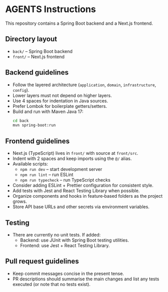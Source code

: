 # AGENTS Instructions

This repository contains a Spring Boot backend and a Next.js frontend.

## Directory layout
- `back/` – Spring Boot backend
- `front/` – Next.js frontend

## Backend guidelines
- Follow the layered architecture (`application`, `domain`, `infrastructure`, `config`).
- Lower layers must not depend on higher layers.
- Use 4 spaces for indentation in Java sources.
- Prefer Lombok for boilerplate getters/setters.
- Build and run with Maven Java 17:
  ```bash
  cd back
  mvn spring-boot:run
  ```

## Frontend guidelines
- Next.js (TypeScript) lives in `front/` with source at `front/src`.
- Indent with 2 spaces and keep imports using the `@/` alias.
- Available scripts:
  - `npm run dev` – start development server
  - `npm run lint` – run ESLint
  - `npm run typecheck` – run TypeScript checks
- Consider adding ESLint + Prettier configuration for consistent style.
- Add tests with Jest and React Testing Library when possible.
- Organize components and hooks in feature‑based folders as the project grows.
- Store API base URLs and other secrets via environment variables.

## Testing
- There are currently no unit tests. If added:
  - Backend: use JUnit with Spring Boot testing utilities.
  - Frontend: use Jest + React Testing Library.

## Pull request guidelines
- Keep commit messages concise in the present tense.
- PR descriptions should summarise the main changes and list any tests executed (or note that no tests exist).
